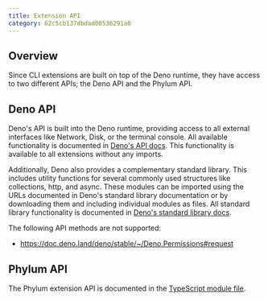 ```yaml
---
title: Extension API
category: 62c5cb137dbdad00536291a6
---
```


## Overview

Since CLI extensions are built on top of the Deno runtime, they have access to
two different APIs; the Deno API and the Phylum API.

## Deno API

Deno's API is built into the Deno runtime, providing access to all external
interfaces like Network, Disk, or the terminal console. All available
functionality is documented in [Deno's API docs]. This functionality is
available to all extensions without any imports.

Additionally, Deno also provides a complementary standard library. This includes
utility functions for several commonly used structures like collections, http,
and async. These modules can be imported using the URLs documented in Deno's
standard library documentation or by downloading them and including individual
modules as files. All standard library functionality is documented in [Deno's
standard library docs].

[Deno's API docs]: https://doc.deno.land/deno/stable
[Deno's standard library docs]: https://deno.land/std

The following API methods are not supported:
 - https://doc.deno.land/deno/stable/~/Deno.Permissions#request

## Phylum API

The Phylum extension API is documented in the [TypeScript module file].

[TypeScript module file]: https://github.com/phylum-dev/cli/blob/main/cli/src/extension_api.ts

